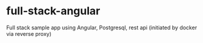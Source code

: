 # full-stack-angular
Full stack sample app using Angular, Postgresql, rest api (initiated by docker via reverse proxy)
